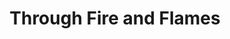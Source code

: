 ---
ee_id_show: '4247'
title: Through Fire and Flames
url: through-fire-and-flames
live_url:
year: '2014'
venue: NYABF
state_country: New York
type:
dates:
wwwnews:
credits:
pitch: "​2nd Arcangel Surfware Pop-up. Technical the launch of my All The Small Things
  catalog."
ps:
download:
layout: shows
---